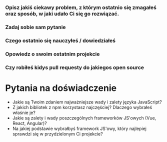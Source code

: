 ### Opisz jakiś ciekawy problem, z którym ostatnio się zmagałeś oraz sposób, w jaki udało Ci się go rozwiązać.

### Zadaj sobie sam pytanie

### Czego ostatnio się nauczyłeś / dowiedziałeś

### Opowiedz o swoim ostatnim projekcie

### Czy robiłeś kidys pull requesty do jakiegos open source

# Pytania na doświadczenie

- Jakie są Twoim zdaniem najważniejsze wady i zalety języka JavaScript?
- Z jakich bibliotek z npm korzystasz najczęściej? Dlaczego wybrałeś właśnie je?
- Jakie są zalety i wady poszczególnych frameworków JS'owych (Vue, React, Angular)?
- Na jakiej podstawie wybrałbyś framework JS'owy, który najlepiej sprawdzi się w przydzielonym Ci projekcie?
